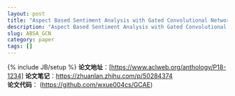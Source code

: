 ```yaml
---
layout: post
title: "Aspect Based Sentiment Analysis with Gated Convolutional Networks"
description: "Aspect Based Sentiment Analysis with Gated Convolutional Networks"
slug: ABSA_GCN
category: paper
tags: []
---
```

{% include JB/setup %}
**论文地址**：[https://www.aclweb.org/anthology/P18-1234]
**论文笔记**：https://zhuanlan.zhihu.com/p/50284374  
**论文代码**： (https://github.com/wxue004cs/GCAE)  